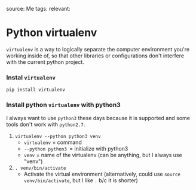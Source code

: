 source: Me
tags: 
relevant:

# Python virtualenv

`virtualenv` is a way to logically separate the computer environment you're working inside of, so that other libraries or configurations don't interfere with the current python project.

### Instal `virtualenv`

`pip install virtualenv`

### Install python `virtualenv` with python3
I always want to use `python3` these days because it is supported and some tools don't work with `python2.7`.

1. `virtualenv --python python3 venv`
    - `virtualenv` = command
    - `--python python3 `= initialize with python3
    - `venv` = name of the virtualenv (can be anything, but I always use "venv")
2. `. venv/bin/activate`
	- Activate the virtual environment (alternatively, could use `source venv/bin/activate`, but I like `.` b/c it is shorter)

